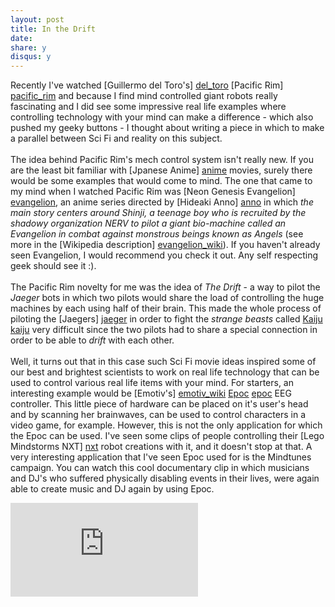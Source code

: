```yaml
---
layout: post
title: In the Drift
date:
share: y
disqus: y
---
```

[pacific_rim]: http://www.imdb.com/title/tt1663662/?ref_=nv_sr_1
[del_toro]: http://www.imdb.com/name/nm0868219/?ref_=tt_ov_dr
[jaeger]: http://pacificrim.wikia.com/wiki/Jaeger
[kaiju]: http://pacificrim.wikia.com/wiki/Kaiju
[evangelion]: http://www.imdb.com/title/tt0112159/?ref_=nv_sr_1
[anno]: http://en.wikipedia.org/wiki/Hideaki_Anno
[evangelion_wiki]: http://en.wikipedia.org/wiki/Neon_Genesis_Evangelion
[anime]: http://en.wikipedia.org/wiki/Anime
[nicolelis]: http://en.wikipedia.org/wiki/Miguel_Nicolelis
[wc_kickoff]: https://www.youtube.com/watch?v=fZrvdODe1QI
[epoc]: http://www.emotiv.com/epoc.php
[emotiv_wiki]: http://en.wikipedia.org/wiki/Emotiv_Systems
[epoc_demo]: https://www.youtube.com/watch?v=LZrat-VG4Ms
[epoc_mindtunes]: https://www.youtube.com/watch?v=PgfxKZiSCDQ
[qef]: http://qef.org.uk/latest-news/qef-to-benefit-from-mindtunes
[nxt]: http://en.wikipedia.org/wiki/Lego_Mindstorms_NXT

Recently I've watched [Guillermo del Toro's] [del_toro] [Pacific Rim] [pacific_rim] and because I find mind controlled giant robots really fascinating and I did see some impressive real life examples where controlling technology with your mind can make a difference - which also pushed my geeky buttons - I thought about writing a piece in which to make a parallel between Sci Fi and reality on this subject.
<br/><br/>
The idea behind Pacific Rim's mech control system isn't really new. If you are the least bit familiar with [Jpanese Anime] [anime] movies, surely there would be some examples that would come to mind. The one that came to my mind when I watched Pacific Rim was [Neon Genesis Evangelion] [evangelion], an anime series directed by [Hideaki Anno] [anno] in which *the main story centers around Shinji, a teenage boy who is recruited by the shadowy organization NERV to pilot a giant bio-machine called an Evangelion in combat against monstrous beings known as Angels* (see more in the [Wikipedia description] [evangelion_wiki]). If you haven't already seen Evangelion, I would recommend you check it out. Any self respecting geek should see it :).
<br/><br/>
The Pacific Rim novelty for me was the idea of *The Drift* - a way to pilot the *Jaeger* bots in which two pilots would share the load of controlling the huge machines by each using half of their brain. This made the whole process of piloting the [Jaegers] [jaeger] in order to fight the *strange beasts* called [Kaiju] [kaiju] very difficult since the two pilots had to share a special connection in order to be able to *drift* with each other.
<br><br/>
Well, it turns out that in this case such Sci Fi movie ideas inspired some of our best and brightest scientists to work on real life technology that can be used to control various real life items with your mind. For starters, an interesting example would be [Emotiv's] [emotiv_wiki] [Epoc] [epoc] EEG controller. This little piece of hardware can be placed on it's user's head and by scanning her brainwaves, can be used to control characters in a video game, for example. However, this is not the only application for which the Epoc can be used. I've seen some clips of people controlling their [Lego Mindstorms NXT] [nxt] robot creations with it, and it doesn't stop at that. A very interesting application that I've seen Epoc used for is the Mindtunes campaign. You can watch this cool documentary clip in which musicians and DJ's who suffered physically disabling events in their lives, were again able to create music and DJ again by using Epoc.
<iframe title="Mindtunes" src="http://www.youtube.com/watch?v=PgfxKZiSCDQ?autoplay=1" frameborder="0">   </iframe>